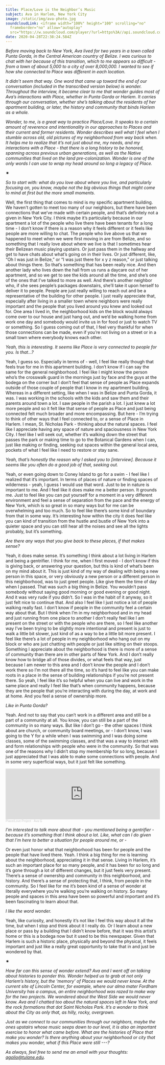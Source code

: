 ```yaml
---
title: Place/Love is the Neighbor’s Music
subject: Ava in Harlem, New York City
image: /static/img/ava-photo.jpg
soundcloudLink: <iframe width="100%" height="100" scrolling="no"
  frameborder="no" allow="autoplay"
  src="https://w.soundcloud.com/player/?url=https%3A//api.soundcloud.com/tracks/797829619&color=%23ff5500&auto_play=false&hide_related=false&show_comments=true&show_user=true&show_reposts=false&show_teaser=true&visual=true"></iframe>
date: 2020-04-28T22:38:24.584Z
---
```

*Before moving back to New York, Ava lived for two years in a town called Punta Gorda, in the Central American country of Belize. I was curious to chat with her because of this transition, which to me appears so difficult - from a town of about 5,000 to a city of over 8,000,000. I wanted to see if how she connected to Place was different in each location.*

*It didn’t seem that way. One word that came up toward the end of our conversation (included in the transcribed version below) is wonder. Throughout the interview, it became clear to me that wonder guides most of Ava’s interactions with Place, whether in Punta Gorda or Harlem. It carries through our conversation, whether she’s talking about the residents of her apartment building, or later, the history and community that binds Harlem as a whole.*

*Wonder, to me, is a great way to practice Place/Love. It speaks to a certain amount of reverence and intentionality in our approaches to Places and their current and former residents. Wonder describes well what I feel when I stumble across old, old pictures of my neighborhood from way back when. It helps me to realize that it’s not just about me, my needs, and my interactions with a Place - that there is a long history to be honored, spanning across previous urban generations, as well as the Native communities that lived on the land pre-colonization. Wonder is one of the only words I can use to wrap my head around so long a legacy of Place.*

<div>✷</div>

*So to start with: what do you love about where you live, and particularly focusing on, you know, maybe not the big obvious things that might come to mind at first but the more small moments.*

Well, the first thing that comes to mind is my specific apartment building. We haven't gotten to meet too many of our neighbors, but there have been connections that we’ve made with certain people, and that’s definitely not a given in New York City. I think maybe it’s particularly because in our apartment a lot of the people who live there have been tenants for a long time - I don’t know if there is a reason why it feels different or it feels like people are more willing to chat. The people who live above us that we happened to meet when we were first moving in are from Belize, and so something that I really love about where we live is that I sometimes hear their Belizean music playing upstairs. Or just pass them in the hallway and get to have chats about what’s going on in their lives. Or just different, like, “Oh I was just in Belize,” or “I was just there for x y z reason,” or just talking about things there. So that’s something that has been really nice. And then another lady who lives down the hall from us runs a daycare out of her apartment, and so we get to see the kids around all the time, and she’s one of the ones that I’ve talked to more as well. And there’s another neighbor who, if she sees people’s packages downstairs, she’ll take it upon herself to deliver it to people. People are just really willing to reach out and be a representative of the building for other people. I just really appreciate that, especially after living in a smaller town where neighbors were really important and the people that you lived around you knew and looked out for. One area I lived in, the neighborhood kids on the block would always come over to our house and just hang out, and we’d be walking home from work one day and somebody would invite us in for food or just to watch TV or something. So I guess coming out of that, I feel very thankful for when those connections can be made, even if you’re not living on a street or in a small town where everybody knows each other.

*Yeah, this is interesting. It seems like Place is very connected to people for you. Is that…?*

Yeah, I guess so. Especially in terms of - well, I feel like really though that feels true for me in this apartment building. I don’t know if I can say the same for the general neighborhood. I feel like I might know the person who’s the crosswalk guard in the mornings just by face and the guys at the bodega on the corner but I don’t feel that sense of people as Place expands outside of those couple of people that I know in my apartment building. Whereas in a different setting, like when I was in Belize and Punta Gorda, it was. I was working in the schools with the kids and saw them and their parents around town a lot. I saw people in the parish a lot. I just knew a lot more people and so it felt like that sense of people as Place and just being connected felt much broader and more encompassing. But here - I’m trying to think of other ways that I feel connected to, or a sense of Place in Harlem. I mean, St. Nicholas Park - thinking about the natural spaces. I feel like I appreciate having any space of nature and spaciousness in New York City. I feel like I will seek out, whether it’s walking down the street that passes the park or making time to go to the Botanical Gardens when I can, just like making or finding, seeking out spaces within the general local area, pockets of what I feel like I need to restore or stay sane.

*Yeah, that’s honestly the reason why I asked you to \[interview]. Because it seems like you often do a good job of that, seeking out.*

Yeah, or even going down to Coney Island to go for a swim - I feel like I realized that it’s important. In terms of places of nature or finding spaces of wilderness - yeah, I guess I would use that word. Just to be in nature is important to me. And I feel like it does make me a better person. It grounds me. Just to feel like you can put yourself for a moment in a very different environment and feel a sense of separation from the pace and the energy of New York, which is so great in so many ways but for me can be overwhelming and too much. So to feel like there’s some kind of boundary from that in some way. It’s interesting how within the city it does feel like you can kind of transition from the hustle and bustle of New York into a quieter space and you can still hear all the noises and see all the lights probably, but it’s something.

*Are there any ways that you give back to these places, if that makes sense?*

Yeah, it does make sense. It’s something I think about a lot living in Harlem and being a gentrifier. I think for me, when I first moved - I don’t know if this is giving back, or answering your question, but this is kind of what’s been on my mind about it. This is just kind of my way of dealing with being a new person in this space, or very obviously a new person or a different person in this neighborhood, was to just greet people. Like give them the time of day when I passed. That was such a big thing in Belize. You wouldn’t pass somebody without saying good morning or good evening or good night. And it was very rude if you didn’t. So I was in the habit of it anyway, so it just felt nice to continue that. And also I feel like I just notice a lot of people walking really fast. I don’t know if people in the community feel a certain way about that. But I think when I’m in my neighborhood and in my head and just running from one place to another I don’t really feel like I am present on the street or with the people who are there, so I feel like another way I’ve been trying to be slightly more intentional and present is just to walk a little bit slower, just kind of as a way to be a little bit more present. I feel like there’s a lot of people in my neighborhood who hang out on my block or who are just chatting with people or just like sitting on their stoops. Something I appreciate about the neighborhood is there is more of a sense of community than there are in other parts of New York. And I don’t really know how to bridge all of those divides, or what feels that way, just because I am newer to this area and I don’t know the people and I don’t work there so I’m not there all the time, so it’s hard to feel like you can make roots in a place in the sense of building relationships if you’re not present there. So yeah, I feel like it’s so helpful when you can live and work in the same place and really I feel like that’s when community happens, because they are the people that you’re interacting with during the day, at work and at home. And you feel a sense of ownership more.

*Like in Punta Gorda?*

Yeah. And not to say that you can’t work in a different area and still be a part of a community at all. You know, you can still be a part of the community in so many ways. But like I don’t go - the other spaces I think about are church, or community board meetings, or - I don’t know, I was going to the Y for a while when I was swimming and I was doing some classes, some of the swimming classes, and that was a way to interact with and form relationships with people who were in the community. So that was one of the reasons why I didn’t stop my membership for so long, because I just appreciated that I was able to make some connections with people. And in some very superficial ways, but it just felt like something.

<iframe width="100%" height="166" scrolling="no" frameborder="no" allow="autoplay" src="https://w.soundcloud.com/player/?url=https%3A//api.soundcloud.com/tracks/797829619&color=%23ff5500&auto_play=false&hide_related=false&show_comments=true&show_user=true&show_reposts=false&show_teaser=true"></iframe><div style="font-size: 10px; color: #cccccc;line-break: anywhere;word-break: normal;overflow: hidden;white-space: nowrap;text-overflow: ellipsis; font-family: Interstate,Lucida Grande,Lucida Sans Unicode,Lucida Sans,Garuda,Verdana,Tahoma,sans-serif;font-weight: 100;"><a href="https://soundcloud.com/place-love-project" title="Place/Love Project" target="_blank" style="color: #cccccc; text-decoration: none;">Place/Love Project</a> · <a href="https://soundcloud.com/place-love-project/ava-g" title="Ava G" target="_blank" style="color: #cccccc; text-decoration: none;">Ava G</a></div>

*I’m interested to talk more about that - you mentioned being a gentrifier - because it’s something that I think about a lot. Like, what can I do given that I’m here to better a situation for people around me, or -*

Or even just honor what that neighborhood has been for people and the people that have lived there. Yeah. I think a big thing for me is learning about the neighborhood, appreciating it in that sense. Living in Harlem, it’s such an important place for so many people, and it has been for so long and it’s gone through a lot of different changes, but it just feels very present. There’s a sense of ownership and community in this neighborhood, and history. And there’s a sense of protecting that, I think, from people in the community. So I feel like for me it’s been kind of a sense of wonder at literally everywhere you’re walking you’re walking on history. So many people and spaces in this area have been so powerful and important and it’s been fascinating to learn about that.

*I like the word wonder.*

Yeah, like curiosity, and honestly it’s not like I feel this way about it all the time, but when I stop and think about it I really do. Or I learn about a new place or pass by a building that I didn’t know before, that it was this artist’s home or this is a bodega now but it used to be this newspaper. Given that Harlem is such a historic place, physically and beyond the physical, it feels important and just like a really great opportunity to take that in and just be wondered by that.

<div>✷</div>

*How far can this sense of wonder extend? Ava and I went off on talking about histories to ponder this. Wonder helped us to grab at not only Harlem’s history, but the ‘memory’ of Places we would never know. At the current site of Lincoln Center, for example, where our alma mater Fordham University has a campus, an entire neighborhood was razed to make way for the two projects. We wondered about the West Side we would never know. Ava and I chatted too about the natural spaces left in New York, and the rock formations that dot Saint Nicholas Park. It’s a wonder to think about the City as only that, as hilly, rocky, overgrown.*

*Just as we connect to our communities through our neighbors, maybe the ones upstairs whose music seeps down to our level, it is also an important exercise to honor what came before. What are the histories of Place that make you wonder? Is there anything about your neighborhood or city that makes you wonder, what if this Place were still ---?*

*As always, feel free to send me an email with your thoughts: agolio@tulane.edu.*